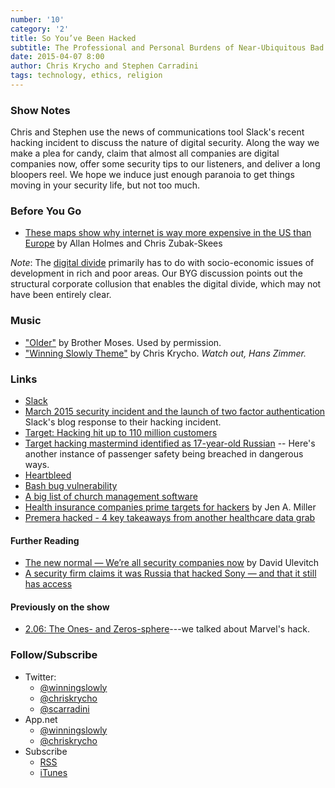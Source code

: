 ```yaml
---
number: '10'
category: '2'
title: So You’ve Been Hacked
subtitle: The Professional and Personal Burdens of Near-Ubiquitous Bad Acting
date: 2015-04-07 8:00
author: Chris Krycho and Stephen Carradini
tags: technology, ethics, religion
---
```


### Show Notes

Chris and Stephen use the news of communications tool Slack's recent hacking
incident to discuss the nature of digital security. Along the way we make a plea
for candy, claim that almost all companies are digital companies now, offer some
security tips to our listeners, and deliver a long bloopers reel. We hope we
induce just enough paranoia to get things moving in your security life, but not
too much.

### Before You Go

  - [These maps show why internet is way more expensive in the US than Europe][maps]
    by Allan Holmes and Chris Zubak-Skees

[maps]: //www.theverge.com/2015/4/1/8321437/maps-show-why-internet-is-more-expensive-us-europe-competition

*Note*: The [digital divide](//en.wikipedia.org/wiki/Digital_divide)
primarily has to do with socio-economic issues of development in rich and poor
areas. Our BYG discussion points out the structural corporate collusion that
enables the digital divide, which may not have been entirely clear.

### Music

  - ["Older"](//brothermoses.bandcamp.com/track/older) by Brother Moses.
    Used by permission.
  - ["Winning Slowly Theme"](//soundcloud.com/chriskrycho/winning-slowly)
    by Chris Krycho. *Watch out, Hans Zimmer.*

### Links

  - [Slack](//www.Slack.com)
  - [March 2015 security incident and the launch of two factor authentication][slack-blog]
    Slack's blog response to their hacking incident.
  - [Target: Hacking hit up to 110 million customers][target]
  - [Target hacking mastermind identified as 17-year-old Russian][russian] --
    Here's another instance of passenger safety being breached in dangerous
    ways.
  - [Heartbleed](//heartbleed.com/)
  - [Bash bug vulnerability][bash]
  - [A big list of church management software][church]
  - [Health insurance companies prime targets for hackers][health] by Jen A. Miller
  - [Premera hacked - 4 key takeaways from another healthcare data grab][premera]

[slack-blog]: //slackhq.com/post/114696167740/march-2015-security-incident-and-launch-of-2fa
[target]: //money.cnn.com/2014/01/10/news/companies/target-hacking/
[russian]: //www.newsmax.com/Newsfront/target-hacking-/2014/01/19/id/547879/
[bash]: //www.symantec.com/connect/blogs/shellshock-all-you-need-know-about-bash-bug-vulnerability
[church]: //www.capterra.com/church-management-software/
[health]: //www.cio.com/article/2899488/data-breach/health-insurance-companies-prime-targets-for-hackers.html
[premera]: //blog.fortinet.com/post/premera-hacked-4-key-takeaways-from-another-healthcare-data-grab

#### Further Reading

   - [The new normal — We’re all security companies now][normal] by David
     Ulevitch
   - [A security firm claims it was Russia that hacked Sony — and that it still
     has access][sony]

[normal]: //blog.opendns.com/2015/04/02/the-new-normal-were-all-security-companies-now/
[sony]: //www.businessinsider.com/a-security-firm-claims-it-was-russia-that-hacked-sony-and-that-they-still-have-access-2015-2

#### Previously on the show

  - [2.06: The Ones- and Zeros-sphere][2.06]---we talked about Marvel's hack.

[2.06]: //www.winningslowly.org/2.06/

### Follow/Subscribe

  - Twitter:
      + [@winningslowly](//www.twitter.com/winningslowly)
      + [@chriskrycho](//www.twitter.com/chriskrycho)
      + [@scarradini](//www.twitter.com/scarradini)
  - App.net
      + [@winningslowly](//alpha.app.net/winningslowly)
      + [@chriskrycho](//alpha.app.net/chriskrycho)
  - Subscribe
      + [RSS](//www.winningslowly.org/feed.xml)
      + [iTunes](//itunes.apple.com/us/podcast/winning-slowly/id807603957?mt=2)
